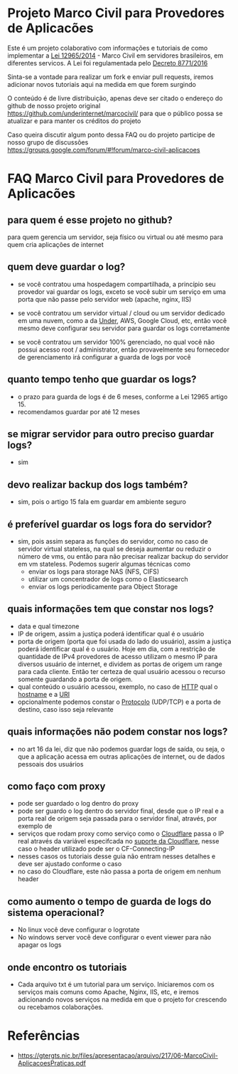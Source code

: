 # Projeto Marco Civil para Provedores de Aplicacões
Este é um projeto colaborativo com informações e tutoriais de como implementar a [Lei 12965/2014](http://www.planalto.gov.br/ccivil_03/_ato2011-2014/2014/lei/l12965.htm) - Marco Civil em servidores brasileiros, em diferentes servicos. A Lei foi regulamentada pelo [Decreto 8771/2016](http://www.planalto.gov.br/ccivil_03/_Ato2015-2018/2016/Decreto/D8771.htm)

Sinta-se a vontade para realizar um fork e enviar pull requests, iremos adicionar novos tutoriais aqui na medida em que forem surgindo

O conteúdo é de livre distribuição, apenas deve ser citado o endereço do github de nosso projeto original https://github.com/underinternet/marcocivil/ para que o público possa se atualizar e para manter os créditos do projeto

Caso queira discutir algum ponto dessa FAQ ou do projeto participe de nosso grupo de discussões
https://groups.google.com/forum/#!forum/marco-civil-aplicacoes


# FAQ Marco Civil para Provedores de Aplicacões

## para quem é esse projeto no github?
para quem gerencia um servidor, seja físico ou virtual ou até mesmo para quem cria aplicações de internet

## quem deve guardar o log?
* se você contratou uma hospedagem compartilhada, a princípio seu provedor vai guardar os logs, exceto se você subir um serviço em uma porta que não passe pelo servidor web (apache, nginx, IIS)

* se você contratou um servidor virtual / cloud ou um servidor dedicado em uma nuvem, como a da [Under](www.under.com.br), AWS, Google Cloud, etc, então você mesmo deve configurar seu servidor para guardar os logs corretamente

* se você contratou um servidor 100% gerenciado, no qual você não possui acesso root / administrator, então provavelmente seu fornecedor de gerenciamento irá configurar a guarda de logs por você

## quanto tempo tenho que guardar os logs?
* o prazo para guarda de logs é de 6 meses, conforme a Lei 12965 artigo 15. 
* recomendamos guardar por até 12 meses

## se migrar servidor para outro preciso guardar logs?
* sim

## devo realizar backup dos logs também?
* sim, pois o artigo 15 fala em guardar em ambiente seguro

## é preferível guardar os logs fora do servidor?
* sim, pois assim separa as funções do servidor, como no caso de servidor virtual stateless, na qual se deseja aumentar ou reduzir o número de vms, ou então para não precisar realizar backup do servidor em vm stateless. Podemos sugerir algumas técnicas como
  * enviar os logs para storage NAS (NFS, CIFS)
  * utilizar um concentrador de logs como o Elasticsearch
  * enviar os logs periodicamente para Object Storage

## quais informações tem que constar nos logs?
* data e qual timezone
* IP de origem, assim a justiça poderá identificar qual é o usuário 
* porta de origem (porta que foi usada do lado do usuário), assim a justiça poderá identificar qual é o usuário. Hoje em dia, com a restrição de quantidade de IPv4 provedores de acesso utilizam o mesmo IP para diversos usuário de internet, e dividem as portas de origem um range para cada cliente. Então ter certeza de qual usuário acessou o recurso somente guardando a porta de origem.
* qual conteúdo o usuário acessou, exemplo, no caso de [HTTP](https://en.wikipedia.org/wiki/Hypertext_Transfer_Protocol) qual o [hostname](https://en.wikipedia.org/wiki/Hostname) e a [URI](https://en.wikipedia.org/wiki/Uniform_Resource_Identifier)
* opcionalmente podemos constar o [Protocolo](https://en.wikipedia.org/wiki/Transport_layer) (UDP/TCP) e a porta de destino, caso isso seja relevante

## quais informações não podem constar nos logs?
* no art 16 da lei, diz que não podemos guardar logs de saída, ou seja, o que a aplicação acessa em outras aplicações de internet, ou de dados pessoais dos usuários

## como faço com proxy
* pode ser guardado o log dentro do proxy
* pode ser guardo o log dentro do servidor final, desde que o IP real e a porta real de origem seja passada para o servidor final, através, por exemplo de 
* serviços que rodam proxy como serviço como o [Cloudflare](https://cloudflare.com) passa o IP real através da variável especifcada no [suporte da Cloudflare](https://support.cloudflare.com/hc/en-us/articles/200170986-How-does-Cloudflare-handle-HTTP-Request-headers-), nesse caso o header utilizado pode ser o CF-Connecting-IP
* nesses casos os tutoriais desse guia não entram nesses detalhes e deve ser ajustado conforme o caso
* no caso do Cloudflare, este não passa a porta de origem em nenhum header

## como aumento o tempo de guarda de logs do sistema operacional?
* No linux você deve configurar o logrotate
* No windows server você deve configurar o event viewer para não apagar os logs

## onde encontro os tutoriais
* Cada arquivo txt é um tutorial para um serviço. Iniciaremos com os serviços mais comuns como Apache, Nginx, IIS, etc, e iremos adicionando novos serviços na medida em que o projeto for crescendo ou recebamos colaborações.


# Referências 
* https://gtergts.nic.br/files/apresentacao/arquivo/217/06-MarcoCivil-AplicacoesPraticas.pdf

